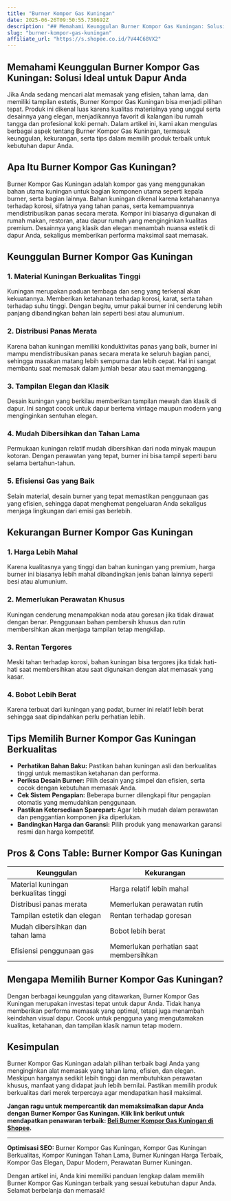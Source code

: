 ```yaml
---
title: "Burner Kompor Gas Kuningan"
date: 2025-06-26T09:50:55.738692Z
description: "## Memahami Keunggulan Burner Kompor Gas Kuningan: Solusi Ideal untuk Dapur Anda..."
slug: "burner-kompor-gas-kuningan"
affiliate_url: "https://s.shopee.co.id/7V44C68VX2"
---
```

## Memahami Keunggulan Burner Kompor Gas Kuningan: Solusi Ideal untuk Dapur Anda

Jika Anda sedang mencari alat memasak yang efisien, tahan lama, dan memiliki tampilan estetis, Burner Kompor Gas Kuningan bisa menjadi pilihan tepat. Produk ini dikenal luas karena kualitas materialnya yang unggul serta desainnya yang elegan, menjadikannya favorit di kalangan ibu rumah tangga dan profesional koki pernah. Dalam artikel ini, kami akan mengulas berbagai aspek tentang Burner Kompor Gas Kuningan, termasuk keunggulan, kekurangan, serta tips dalam memilih produk terbaik untuk kebutuhan dapur Anda.

## Apa Itu Burner Kompor Gas Kuningan?

Burner Kompor Gas Kuningan adalah kompor gas yang menggunakan bahan utama kuningan untuk bagian komponen utama seperti kepala burner, serta bagian lainnya. Bahan kuningan dikenal karena ketahanannya terhadap korosi, sifatnya yang tahan panas, serta kemampuannya mendistribusikan panas secara merata. Kompor ini biasanya digunakan di rumah makan, restoran, atau dapur rumah yang menginginkan kualitas premium. Desainnya yang klasik dan elegan menambah nuansa estetik di dapur Anda, sekaligus memberikan performa maksimal saat memasak.

## Keunggulan Burner Kompor Gas Kuningan

### 1. Material Kuningan Berkualitas Tinggi

Kuningan merupakan paduan tembaga dan seng yang terkenal akan kekuatannya. Memberikan ketahanan terhadap korosi, karat, serta tahan terhadap suhu tinggi. Dengan begitu, umur pakai burner ini cenderung lebih panjang dibandingkan bahan lain seperti besi atau alumunium.

### 2. Distribusi Panas Merata

Karena bahan kuningan memiliki konduktivitas panas yang baik, burner ini mampu mendistribusikan panas secara merata ke seluruh bagian panci, sehingga masakan matang lebih sempurna dan lebih cepat. Hal ini sangat membantu saat memasak dalam jumlah besar atau saat memanggang.

### 3. Tampilan Elegan dan Klasik

Desain kuningan yang berkilau memberikan tampilan mewah dan klasik di dapur. Ini sangat cocok untuk dapur bertema vintage maupun modern yang menginginkan sentuhan elegan.

### 4. Mudah Dibersihkan dan Tahan Lama

Permukaan kuningan relatif mudah dibersihkan dari noda minyak maupun kotoran. Dengan perawatan yang tepat, burner ini bisa tampil seperti baru selama bertahun-tahun.

### 5. Efisiensi Gas yang Baik

Selain material, desain burner yang tepat memastikan penggunaan gas yang efisien, sehingga dapat menghemat pengeluaran Anda sekaligus menjaga lingkungan dari emisi gas berlebih.

## Kekurangan Burner Kompor Gas Kuningan

### 1. Harga Lebih Mahal

Karena kualitasnya yang tinggi dan bahan kuningan yang premium, harga burner ini biasanya lebih mahal dibandingkan jenis bahan lainnya seperti besi atau alumunium.

### 2. Memerlukan Perawatan Khusus

Kuningan cenderung menampakkan noda atau goresan jika tidak dirawat dengan benar. Penggunaan bahan pembersih khusus dan rutin membersihkan akan menjaga tampilan tetap mengkilap.

### 3. Rentan Tergores

Meski tahan terhadap korosi, bahan kuningan bisa tergores jika tidak hati-hati saat membersihkan atau saat digunakan dengan alat memasak yang kasar.

### 4. Bobot Lebih Berat

Karena terbuat dari kuningan yang padat, burner ini relatif lebih berat sehingga saat dipindahkan perlu perhatian lebih.

## Tips Memilih Burner Kompor Gas Kuningan Berkualitas

- **Perhatikan Bahan Baku:** Pastikan bahan kuningan asli dan berkualitas tinggi untuk memastikan ketahanan dan performa.
- **Periksa Desain Burner:** Pilih desain yang simpel dan efisien, serta cocok dengan kebutuhan memasak Anda.
- **Cek Sistem Pengapian:** Beberapa burner dilengkapi fitur pengapian otomatis yang memudahkan penggunaan.
- **Pastikan Ketersediaan Sparepart:** Agar lebih mudah dalam perawatan dan penggantian komponen jika diperlukan.
- **Bandingkan Harga dan Garansi:** Pilih produk yang menawarkan garansi resmi dan harga kompetitif.

## Pros & Cons Table: Burner Kompor Gas Kuningan

| **Keunggulan**                         | **Kekurangan**                     |
|----------------------------------------|-----------------------------------|
| Material kuningan berkualitas tinggi | Harga relatif lebih mahal      |
| Distribusi panas merata              | Memerlukan perawatan rutin     |
| Tampilan estetik dan elegan          | Rentan terhadap goresan        |
| Mudah dibersihkan dan tahan lama     | Bobot lebih berat               |
| Efisiensi penggunaan gas             | Memerlukan perhatian saat membersihkan |

## Mengapa Memilih Burner Kompor Gas Kuningan?

Dengan berbagai keunggulan yang ditawarkan, Burner Kompor Gas Kuningan merupakan investasi tepat untuk dapur Anda. Tidak hanya memberikan performa memasak yang optimal, tetapi juga menambah keindahan visual dapur. Cocok untuk pengguna yang mengutamakan kualitas, ketahanan, dan tampilan klasik namun tetap modern.

## Kesimpulan

Burner Kompor Gas Kuningan adalah pilihan terbaik bagi Anda yang menginginkan alat memasak yang tahan lama, efisien, dan elegan. Meskipun harganya sedikit lebih tinggi dan membutuhkan perawatan khusus, manfaat yang didapat jauh lebih bernilai. Pastikan memilih produk berkualitas dari merek terpercaya agar mendapatkan hasil maksimal.

**Jangan ragu untuk mempercantik dan memaksimalkan dapur Anda dengan Burner Kompor Gas Kuningan. Klik link berikut untuk mendapatkan penawaran terbaik: [Beli Burner Kompor Gas Kuningan di Shopee](https://s.shopee.co.id/7V44C68VX2).**

---

**Optimisasi SEO:** Burner Kompor Gas Kuningan, Kompor Gas Kuningan Berkualitas, Kompor Kuningan Tahan Lama, Burner Kuningan Harga Terbaik, Kompor Gas Elegan, Dapur Modern, Perawatan Burner Kuningan.

Dengan artikel ini, Anda kini memiliki panduan lengkap dalam memilih Burner Kompor Gas Kuningan terbaik yang sesuai kebutuhan dapur Anda. Selamat berbelanja dan memasak!